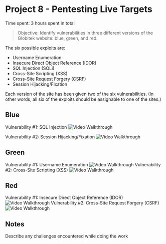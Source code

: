 # Project 8 - Pentesting Live Targets

Time spent: 3 hours spent in total

> Objective: Identify vulnerabilities in three different versions of the Globitek website: blue, green, and red.

The six possible exploits are:
* Username Enumeration
* Insecure Direct Object Reference (IDOR)
* SQL Injection (SQLi)
* Cross-Site Scripting (XSS)
* Cross-Site Request Forgery (CSRF)
* Session Hijacking/Fixation

Each version of the site has been given two of the six vulnerabilities. (In other words, all six of the exploits should be assignable to one of the sites.)

## Blue

Vulnerability #1: SQL Injection
<img src='https://i.imgur.com/undefined.gif' title='Video Walkthrough' width='' alt='Video Walkthrough' />

Vulnerability #2: Session Hijacking/Fixation
<img src='https://i.imgur.com/undefined.gif' title='Video Walkthrough' width='' alt='Video Walkthrough' />

## Green

Vulnerability #1: Username Enumeration
<img src='https://i.imgur.com/GqDA2P3.gif' title='Video Walkthrough' width='' alt='Video Walkthrough' />
Vulnerability #2: Cross-Site Scripting (XSS)
<img src='https://i.imgur.com/undefined.gif' title='Video Walkthrough' width='' alt='Video Walkthrough' />

## Red

Vulnerability #1: Insecure Direct Object Reference (IDOR)
<img src='https://i.imgur.com/undefined.gif' title='Video Walkthrough' width='' alt='Video Walkthrough' />
Vulnerability #2: Cross-Site Request Forgery (CSRF)
<img src='https://i.imgur.com/undefined.gif' title='Video Walkthrough' width='' alt='Video Walkthrough' />

## Notes

Describe any challenges encountered while doing the work

